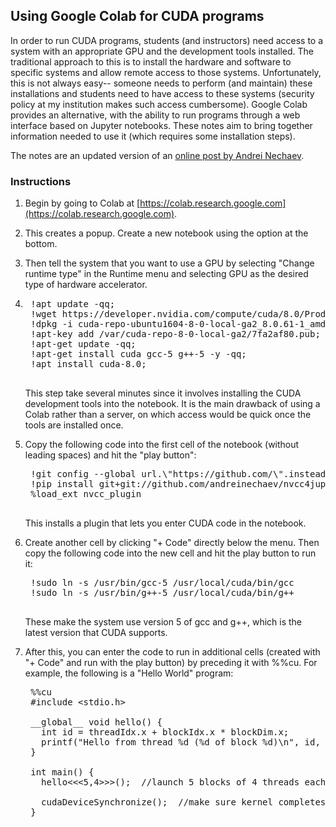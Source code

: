 ## Using Google Colab for CUDA programs

In order to run CUDA programs, students (and instructors) need access
to a system with an appropriate GPU and the development tools
installed.
The traditional approach to this is to install the hardware and
software to specific systems and allow remote access to those systems.
Unfortunately, this is not always easy-- someone needs to perform (and
maintain) these installations and students need to have access to
these systems (security policy at my institution makes such
access cumbersome).
Google Colab provides an alternative, with the ability to run programs
through a web interface based on Jupyter notebooks.
These notes aim to bring together information needed to use it (which
requires some installation steps).

The notes are an updated version of an 
[online post by Andrei Nechaev](https://medium.com/@iphoenix179/running-cuda-c-c-in-jupyter-or-how-to-run-nvcc-in-google-colab-663d33f53772).

### Instructions

1. Begin by going to Colab at
[https://colab.research.google.com](https://colab.research.google.com).

1. This creates a popup.
Create a new notebook using the option at the bottom.

1. Then tell the system that you want to use a GPU by selecting "Change
runtime type" in the Runtime menu and selecting GPU as the desired type of
hardware accelerator.

1. 
    <pre>
    !apt update -qq;
    !wget https://developer.nvidia.com/compute/cuda/8.0/Prod2/local_installers/cuda-repo-ubuntu1604-8-0-local-ga2_8.0.61-1_amd64-deb;
    !dpkg -i cuda-repo-ubuntu1604-8-0-local-ga2_8.0.61-1_amd64-deb;
    !apt-key add /var/cuda-repo-8-0-local-ga2/7fa2af80.pub;
    !apt-get update -qq;
    !apt-get install cuda gcc-5 g++-5 -y -qq;
    !apt install cuda-8.0;
    </pre>
    This step take several minutes since it involves installing the CUDA
    development tools into the notebook.
    It is the main drawback of using a Colab rather than a server, on
    which access would be quick once the tools are installed once.

1. Copy the following code into the first cell of the notebook
    (without leading spaces) and hit the "play button":
    <pre>
    !git config --global url.\"https://github.com/\".insteadOf git://github.com/
    !pip install git+git://github.com/andreinechaev/nvcc4jupyter.git
    %load_ext nvcc_plugin
    </pre>
    This installs a plugin that lets you enter CUDA code in the notebook.

1. Create another cell by clicking "+ Code" directly below the menu.
    Then copy the following code into the new cell and hit the play
    button to run it:
    <pre>
    !sudo ln -s /usr/bin/gcc-5 /usr/local/cuda/bin/gcc
    !sudo ln -s /usr/bin/g++-5 /usr/local/cuda/bin/g++
    </pre>
    These make the system use version 5 of gcc and g++, which is the
    latest version that CUDA supports.

1. After this, you can enter the code to run in additional cells
    (created with "+ Code" and run with the play button) by
    preceding it with %%cu.
    For example, the following is a "Hello World" program:
    <pre>
    %%cu
    #include &lt;stdio.h>
    
    __global__ void hello() {
      int id = threadIdx.x + blockIdx.x * blockDim.x;
      printf("Hello from thread %d (%d of block %d)\n", id, threadIdx.x, blockIdx.x);
    }

    int main() {
      hello<<<5,4>>>();  //launch 5 blocks of 4 threads each
    
      cudaDeviceSynchronize();  //make sure kernel completes
    }
    </pre> 
